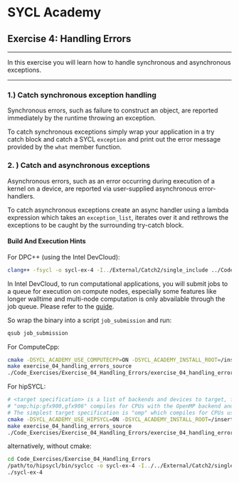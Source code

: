 # SYCL Academy

## Exercise 4: Handling Errors

---

In this exercise you will learn how to handle synchronous and asynchronous
exceptions.

---

### 1.) Catch synchronous exception handling

Synchronous errors, such as failure to construct an object, are reported
immediately  by  the  runtime  throwing  an  exception.

To catch synchronous exceptions simply wrap your application in a try catch
block and catch a SYCL `exception` and print out the error message provided by
the `what` member function.

### 2. ) Catch and asynchronous exceptions

Asynchronous  errors, such  as  an  error  occurring  during execution of a
kernel on a device, are reported via user-supplied asynchronous error-handlers.

To catch asynchronous exceptions create an async handler using a lambda
expression which takes an `exception_list`, iterates over it and rethrows the
exceptions to be caught by the surrounding try-catch block.

#### Build And Execution Hints

For DPC++ (using the Intel DevCloud):
```sh
clang++ -fsycl -o sycl-ex-4 -I../External/Catch2/single_include ../Code_Exercises/Exercise_04_Handling_Errors/source.cpp
```
In Intel DevCloud, to run computational applications, you will submit jobs to a queue for execution on compute nodes,
especially some features like longer walltime and multi-node computation is only abvailable through the job queue.
Please refer to the [guide][devcloud-job-submission].

So wrap the binary into a script `job_submission` and run:
```sh
qsub job_submission
```

For ComputeCpp:
```sh
cmake -DSYCL_ACADEMY_USE_COMPUTECPP=ON -DSYCL_ACADEMY_INSTALL_ROOT=/insert/path/to/computecpp ..
make exercise_04_handling_errors_source
./Code_Exercises/Exercise_04_Handling_Errors/exercise_04_handling_errors source
```


For hipSYCL:
```sh
# <target specification> is a list of backends and devices to target, for example
# "omp;hip:gfx900,gfx906" compiles for CPUs with the OpenMP backend and for AMD Vega 10 (gfx900) and Vega 20 (gfx906) GPUs using the HIP backend.
# The simplest target specification is "omp" which compiles for CPUs using the OpenMP backend.
cmake -DSYCL_ACADEMY_USE_HIPSYCL=ON -DSYCL_ACADEMY_INSTALL_ROOT=/insert/path/to/hipsycl -DHIPSYCL_TARGETS="<target specification>" ..
make exercise_04_handling_errors_source
./Code_Exercises/Exercise_04_Handling_Errors/exercise_04_handling_errors_source
```
alternatively, without cmake:
```sh
cd Code_Exercises/Exercise_04_Handling_Errors
/path/to/hipsycl/bin/syclcc -o sycl-ex-4 -I../../External/Catch2/single_include --hipsycl-targets="<target specification>" source.cpp
./sycl-ex-4
```


[devcloud-job-submission]: https://devcloud.intel.com/oneapi/documentation/job-submission/
